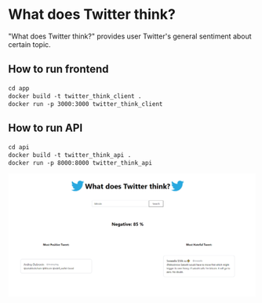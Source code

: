 # What does Twitter think?
"What does Twitter think?" provides user Twitter's general sentiment about certain topic.
## How to run frontend
``` 
cd app 
docker build -t twitter_think_client .
docker run -p 3000:3000 twitter_think_client
```

## How to run API
``` 
cd api 
docker build -t twitter_think_api .
docker run -p 8000:8000 twitter_think_api
```

![Project Image](img.png)